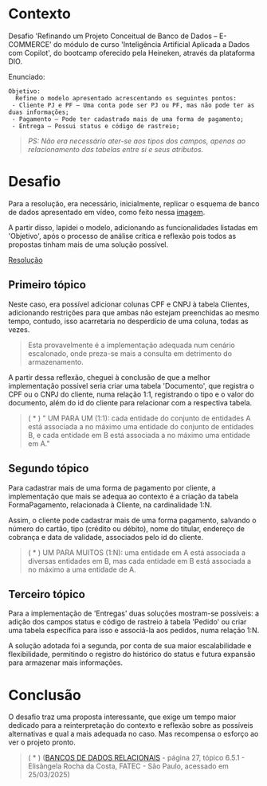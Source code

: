 # Contexto
Desafio 'Refinando um Projeto Conceitual de Banco de Dados – E-COMMERCE' do módulo de curso 'Inteligência Artificial Aplicada a Dados com Copilot', do bootcamp oferecido pela Heineken, através da plataforma DIO.

Enunciado:

```
Objetivo:
  Refine o modelo apresentado acrescentando os seguintes pontos:
 - Cliente PJ e PF – Uma conta pode ser PJ ou PF, mas não pode ter as duas informações;
 - Pagamento – Pode ter cadastrado mais de uma forma de pagamento;
 - Entrega – Possui status e código de rastreio;
```

> _PS: Não era necessário ater-se aos tipos dos campos, apenas ao relacionamento das tabelas entre si e seus atributos._

# Desafio

Para a resolução, era necessário, inicialmente, replicar o esquema de banco de dados apresentado em vídeo, como feito nessa [imagem](https://github.com/Otto-21/DIO/blob/main/Heineken/desafios/Refinando%20um%20Projeto%20Conceitual%20de%20Banco%20de%20Dados%20de%20ECOMMERCE/BASE_bd_ecommerce.png).

A partir disso, lapidei o modelo, adicionando as funcionalidades listadas em 'Objetivo', após o processo de análise crítica e reflexão pois todos as propostas tinham mais de uma solução possível.

[Resolução](https://github.com/Otto-21/DIO/blob/main/Heineken/desafios/Refinando%20um%20Projeto%20Conceitual%20de%20Banco%20de%20Dados%20de%20ECOMMERCE/RESOLUCAO_bd_ecommerce.png)

## Primeiro tópico
Neste caso, era possível adicionar colunas CPF e CNPJ à tabela Clientes, adicionando restrições para que ambas não estejam preenchidas ao mesmo tempo, contudo, isso acarretaria no desperdício de uma coluna, todas as vezes. 
> Esta provavelmente é a implementação adequada num cenário escalonado, onde preza-se mais a consulta em detrimento do armazenamento. 

A partir dessa reflexão, cheguei à conclusão de que a melhor implementação possível seria criar uma tabela 'Documento', que registra o CPF ou o CNPJ do cliente, numa relação 1:1, registrando o tipo e o valor do documento, além do id do cliente para relacionar com a respectiva tabela.

>( * ) " UM PARA UM (1:1): cada entidade do conjunto de entidades A está associada a no máximo uma entidade do conjunto de entidades B, e cada entidade em B está associada a no máximo uma entidade em A."
>

## Segundo tópico
Para cadastrar mais de uma forma de pagamento por cliente, a implementação que mais se adequa ao contexto é a criação da tabela FormaPagamento, relacionada à Cliente, na cardinalidade 1:N.

Assim, o cliente pode cadastrar mais de uma forma pagamento, salvando o número do cartão, tipo (crédito ou débito), nome do titular, endereço de cobrança e data de validade, associados pelo id do cliente.

>( * ) UM PARA MUITOS (1:N): uma entidade em A está associada a diversas entidades em B, mas cada entidade em B está associada a no máximo a uma entidade de A.

## Terceiro tópico
Para a implementação de 'Entregas' duas soluções mostram-se possíveis: a adição dos campos status e código de rastreio à tabela 'Pedido' ou criar uma tabela específica para isso e associá-la aos pedidos, numa relação 1:N.

A solução adotada foi a segunda, por conta de sua maior escalabilidade e flexibilidade, permitindo o registro do histórico do status e futura expansão para armazenar mais informações.

# Conclusão
O desafio traz uma proposta interessante, que exige um tempo maior dedicado para a reinterpretação do contexto e reflexão sobre as possíveis alternativas e qual a mais adequada no caso. Mas recompensa o esforço ao ver o projeto pronto.

>( * ) ([BANCOS DE DADOS RELACIONAIS](https://www.fatecsp.br/dti/tcc/tcc0025.pdf) - página 27, tópico 6.5.1 - Elisângela Rocha da Costa, FATEC - São Paulo, acessado em 25/03/2025)

